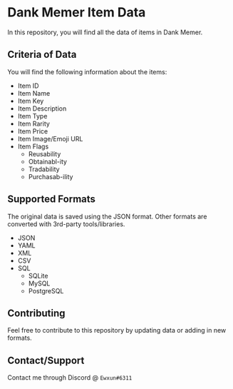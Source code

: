 # Dank Memer Item Data
In this repository, you will find all the data of items in Dank Memer.

## Criteria of Data
You will find the following information about the items:
- Item ID
- Item Name
- Item Key
- Item Description
- Item Type
- Item Rarity
- Item Price
- Item Image/Emoji URL
- Item Flags
  - Reusability
  - Obtainabl-ity
  - Tradability
  - Purchasab-ility

## Supported Formats
The original data is saved using the JSON format. Other formats are converted with 3rd-party tools/libraries.
- JSON
- YAML
- XML
- CSV
- SQL
  - SQLite
  - MySQL
  - PostgreSQL

## Contributing
Feel free to contribute to this repository by updating data or adding in new formats.

## Contact/Support 
Contact me through Discord @ `Ewxun#6311`
